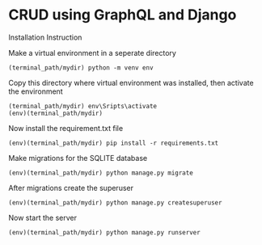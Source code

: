 # CRUD using GraphQL and Django

Installation Instruction

Make a virtual environment in a seperate directory

```
(terminal_path/mydir) python -m venv env
```

Copy this directory where virtual environment was installed, then activate the environment

```
(terminal_path/mydir) env\Sripts\activate
(env)(terminal_path/mydir)
```

Now install the requirement.txt file

```
(env)(terminal_path/mydir) pip install -r requirements.txt
```

Make migrations for the SQLITE database

```
(env)(terminal_path/mydir) python manage.py migrate
```

After migrations create the superuser

```
(env)(terminal_path/mydir) python manage.py createsuperuser
```

Now start the server

```
(env)(terminal_path/mydir) python manage.py runserver
```
